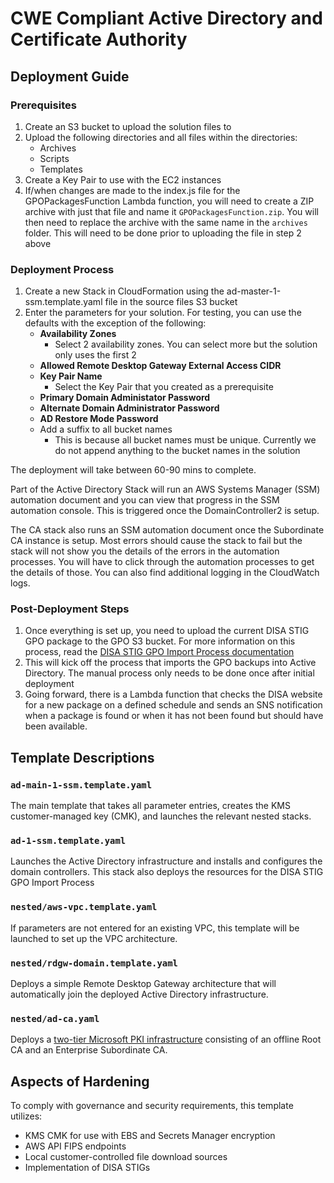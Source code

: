 # CWE Compliant Active Directory and Certificate Authority

## Deployment Guide

### Prerequisites

1. Create an S3 bucket to upload the solution files to
2. Upload the following directories and all files within the directories:
    - Archives
    - Scripts
    - Templates
3. Create a Key Pair to use with the EC2 instances
4. If/when changes are made to the index.js file for the GPOPackagesFunction Lambda function, you will need to create a ZIP archive with just that file and name it `GPOPackagesFunction.zip`. You will then need to replace the archive with the same name in the `archives` folder. This will need to be done prior to uploading the file in step 2 above

### Deployment Process

1. Create a new Stack in CloudFormation using the ad-master-1-ssm.template.yaml file in the source files S3 bucket
2. Enter the parameters for your solution. For testing, you can use the defaults with the exception of the following:
    - **Availability Zones**
      - Select 2 availability zones. You can select more but the solution only uses the first 2
    - **Allowed Remote Desktop Gateway External Access CIDR**
    - **Key Pair Name**
      - Select the Key Pair that you created as a prerequisite
    - **Primary Domain Administator Password**
    - **Alternate Domain Administrator Password**
    - **AD Restore Mode Password**
    - Add a suffix to all bucket names
      - This is because all bucket names must be unique. Currently we do not append anything to the bucket names in the solution

The deployment will take between 60-90 mins to complete. 

Part of the Active Directory Stack will run an AWS Systems Manager (SSM) automation document and you can view that progress in the SSM automation console. This is triggered once the DomainController2 is setup. 

The CA stack also runs an SSM automation document once the Subordinate CA instance is setup. Most errors should cause the stack to fail but the stack will not show you the details of the errors in the automation processes. You will have to click through the automation processes to get the details of those. You can also find additional logging in the CloudWatch logs.

### Post-Deployment Steps

1. Once everything is set up, you need to upload the current DISA STIG GPO package to the GPO S3 bucket. For more information on this process, read the [DISA STIG GPO Import Process documentation](docs/gpo-import.md)
2. This will kick off the process that imports the GPO backups into Active Directory. The manual process only needs to be done once after initial deployment
3. Going forward, there is a Lambda function that checks the DISA website for a new package on a defined schedule and sends an SNS notification when a package is found or when it has not been found but should have been available.

## Template Descriptions


### ```ad-main-1-ssm.template.yaml```

The main template that takes all parameter entries, creates the KMS customer-managed key (CMK), and launches the relevant nested stacks.

### ```ad-1-ssm.template.yaml```
Launches the Active Directory infrastructure and installs and configures the domain controllers. This stack also deploys the resources for the DISA STIG GPO Import Process

### ```nested/aws-vpc.template.yaml```

If parameters are not entered for an existing VPC, this template will be launched to set up the VPC architecture.

### ```nested/rdgw-domain.template.yaml```

Deploys a simple Remote Desktop Gateway architecture that will automatically join the deployed Active Directory infrastructure.

### ```nested/ad-ca.yaml```

Deploys a [two-tier Microsoft PKI infrastructure](docs/certification-authority.md) consisting of an offline Root CA and an Enterprise Subordinate CA.

## Aspects of Hardening

To comply with governance and security requirements, this template utilizes:

- KMS CMK for use with EBS and Secrets Manager encryption
- AWS API FIPS endpoints
- Local customer-controlled file download sources
- Implementation of DISA STIGs
